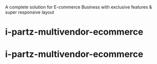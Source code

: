 A complete solution for E-commerce Business with exclusive features & super responsive layout
# i-partz-multivendor-ecommerce
# i-partz-multivendor-ecommerce

